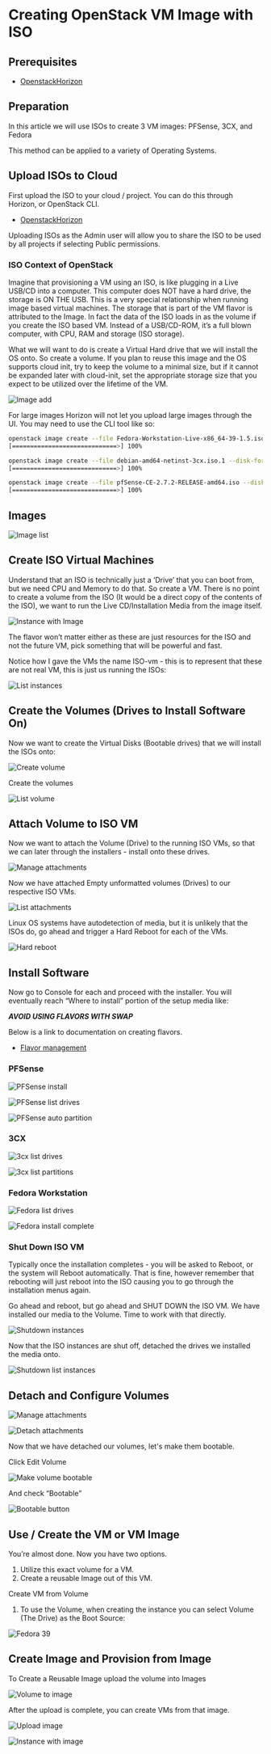 # Creating OpenStack VM Image with ISO

## Prerequisites

- [OpenstackHorizon](../users-manual/using-creating-images.md)

## Preparation

In this article we will use ISOs to create 3 VM images: PFSense, 3CX, and Fedora

This method can be applied to a variety of Operating Systems.

## Upload ISOs to Cloud

First upload the ISO to your cloud / project. You can do this through Horizon,
or OpenStack CLI.

- [OpenstackHorizon](../users-manual/using-creating-images.md)

Uploading ISOs as the Admin user will allow you to share the ISO to be used by
all projects if selecting Public permissions.

### ISO Context of OpenStack

Imagine that provisioning a VM using an ISO, is like plugging in a Live USB/CD
into a computer. This computer does NOT have a hard drive, the storage is ON THE
USB. This is a very special relationship when running image based virtual
machines. The storage that is part of the VM flavor is attributed to the Image.
In fact the data of the ISO loads in as the volume if you create the ISO based
VM. Instead of a USB/CD-ROM, it’s a full blown computer, with CPU, RAM and
storage (ISO storage).

What we will want to do is create a Virtual Hard drive that we will install the
 OS onto. So create a volume. If you plan to reuse this image and the OS supports
cloud init, try to keep the volume to a minimal size, but if it cannot be
expanded later with cloud-init, set the appropriate storage size that you expect
to be utilized over the lifetime of the VM.

![Image add](../tutorials/images/iso_images/horizon_image_add.png "Add Images")

For large images Horizon will not let you upload large images through the UI.
You may need to use the CLI tool like so:

```bash
openstack image create --file Fedora-Workstation-Live-x86_64-39-1.5.iso --disk-format iso --shared --progress "Fedora Workstation Live 39"
[=============================>] 100%

openstack image create --file debian-amd64-netinst-3cx.iso.1 --disk-format iso --shared --progress "3cx-debian"
[=============================>] 100%

openstack image create --file pfSense-CE-2.7.2-RELEASE-amd64.iso --disk-format iso --shared --progress "pfsense"
[=============================>] 100%
```

## Images

![Image list](../tutorials/images/iso_images/horizon_image_list.png "Image List")

## Create ISO Virtual Machines

Understand that an ISO is technically just a ‘Drive’ that you can boot from, but
we need CPU and Memory to do that. So create a VM. There is no point to create a
volume from the ISO (It would be a direct copy of the contents of the ISO), we
want to run the Live CD/Installation Media from the image itself.

![Instance with Image](../tutorials/images/iso_images/horizon_create_instancewithimage.png "Instance with Image")

The flavor won’t matter either as these are just resources for the ISO and not
the future VM, pick something that will be powerful and fast.

Notice how I gave the VMs the name ISO-vm - this is to represent that these are
not real VM, this is just us running the ISOs:

![List instances](../tutorials/images/iso_images/horizon_list_instances.png "List Instances")

## Create the Volumes (Drives to Install Software On)

Now we want to create the Virtual Disks (Bootable drives) that we will install
the ISOs onto:

![Create volume](../tutorials/images/iso_images/horizon_create_volume.png "Create Volume")

Create the volumes

![List volume](../tutorials/images/iso_images/horizon_list_volumes.png "List Volume")

## Attach Volume to ISO VM

Now we want to attach the Volume (Drive) to the running ISO VMs, so that we can
later through the installers - install onto these drives.

![Manage attachments](../tutorials/images/iso_images/horizon_manage_attachments.png "Manage Attachments")

Now we have attached Empty unformatted volumes (Drives) to our respective ISO VMs.

![List attachments](../tutorials/images/iso_images/horizon_list_attachments.png "List Attachments")

Linux OS systems have autodetection of media, but it is unlikely that the ISOs
do, go ahead and trigger a Hard Reboot for each of the VMs.

![Hard reboot](../tutorials/images/iso_images/hard_reboot.png "Hard Reboot")

## Install Software

Now go to Console for each and proceed with the installer. You will eventually
reach “Where to install” portion of the setup media like:

_**AVOID USING FLAVORS WITH SWAP**_

Below is a link to documentation on creating flavors.

- [Flavor management](https://openmetal.io/docs/manuals/tutorials/manage-flavors)

### PFSense

![PFSense install](../tutorials/images/iso_images/pfsense_install.png "PFSense Install")

![PFSense list drives](../tutorials/images/iso_images/pfsense_list_drives.png "PFSense List Drives")

![PFSense auto partition](../tutorials/images/iso_images/pfsense_auto_partition.png "PFSense Auto Partition")

### 3CX

![3cx list drives](../tutorials/images/iso_images/3cx_list_disk.png "3cx List Drives")

![3cx list partitions](../tutorials/images/iso_images/3cx_list_partitions.png "3cx List Partitions")

### Fedora Workstation

![Fedora list drives](../tutorials/images/iso_images/fedora_disk.png "Fedora List Drives")

![Fedora install complete](../tutorials/images/iso_images/fedora_install_complete.png "Fedora Install complete")

### Shut Down ISO VM

Typically once the installation completes - you will be asked to Reboot, or the
system will Reboot automatically. That is fine, however remember that rebooting
will just reboot into the ISO causing you to go through the installation menus again.

Go ahead and reboot, but go ahead and SHUT DOWN the ISO VM.
We have installed our media to the Volume.
Time to work with that directly.

![Shutdown instances](../tutorials/images/iso_images/shutdown_instances.png "Shutdown Instances")

Now that the ISO instances are shut off, detached the drives we installed the
media onto.

![Shutdown list instances](../tutorials/images/iso_images/shutdown_list.png "Shutdown List Instances")

## Detach and Configure Volumes

![Manage attachments](../tutorials/images/iso_images/manage_attachments.png "Manage Attachments")

![Detach attachments](../tutorials/images/iso_images/detach_attachments.png "Detach Attachments")

Now that we have detached our volumes, let's make them bootable.

Click Edit Volume

![Make volume bootable](../tutorials/images/iso_images/make_volume_bootable.png "Make Volume bootable")

And check “Bootable”

![Bootable button](../tutorials/images/iso_images/bootable_button.png "Bootable Button")

## Use / Create the VM or VM Image

You’re almost done. Now you have two options.

1. Utilize this exact volume for a VM.
2. Create a reusable Image out of this VM.

Create VM from Volume

1. To use the Volume, when creating the instance you can select
Volume (The Drive) as the Boot Source:

![Fedora 39](../tutorials/images/iso_images/Fedora_splash_page.png "Fedora 39")

## Create Image and Provision from Image

To Create a Reusable Image upload the volume into Images

![Volume to image](../tutorials/images/iso_images/volume_to_image.png "Volume to Image")

After the upload is complete, you can create VMs from that image.

![Upload image](../tutorials/images/iso_images/upload_image.png "Upload Image")

![Instance with image](../tutorials/images/iso_images/instancewithimage.png "Instance with Image")
